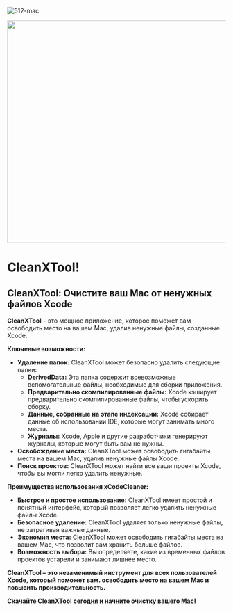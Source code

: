 ![512-mac](https://github.com/umartynenko/CleanXTool/assets/99603403/ba702ab9-22f9-4f41-896c-a3ea4916f995)

<img src="https://github.com/umartynenko/CleanXTool/assets/99603403/ba702ab9-22f9-4f41-896c-a3ea4916f995" width="512" height="512" style="display: block; margin-left: auto; margin-right: auto;">


# CleanXTool!




## CleanXTool: Очистите ваш Mac от ненужных файлов Xcode

**CleanXTool** – это мощное приложение, которое поможет вам освободить место на вашем Mac, удалив ненужные файлы, созданные Xcode. 

**Ключевые возможности:**

* **Удаление папок:** CleanXTool может безопасно удалить следующие папки:
    * **DerivedData:** Эта папка содержит всевозможные вспомогательные файлы, необходимые для сборки приложения. 
    * **Предварительно скомпилированные файлы:** Xcode кэширует предварительно скомпилированные файлы, чтобы ускорить сборку. 
    * **Данные, собранные на этапе индексации:** Xcode собирает данные об использовании IDE, которые могут занимать много места.
    * **Журналы:** Xcode, Apple и другие разработчики генерируют журналы, которые могут быть вам не нужны.
* **Освобождение места:** CleanXTool может освободить гигабайты места на вашем Mac, удалив ненужные файлы Xcode.
* **Поиск проектов:** CleanXTool может найти все ваши проекты Xcode, чтобы вы могли легко удалить ненужные.

**Преимущества использования xCodeCleaner:**

* **Быстрое и простое использование:** CleanXTool имеет простой и понятный интерфейс, который позволяет легко удалить ненужные файлы Xcode.
* **Безопасное удаление:** CleanXTool  удаляет только ненужные файлы, не затрагивая важные данные.
* **Экономия места:** CleanXTool может освободить гигабайты места на вашем Mac, что позволит вам хранить больше файлов.
* **Возможность выбора:** Вы определяете, какие из временных файлов проектов устарели и занимают лишнее место.


**CleanXTool – это незаменимый инструмент для всех пользователей Xcode, который поможет вам. освободить место на вашем Mac и повысить производительность.**

**Скачайте CleanXTool сегодня и начните очистку вашего Mac!**
